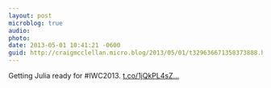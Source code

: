 ```yaml
---
layout: post
microblog: true
audio: 
photo: 
date: 2013-05-01 10:41:21 -0600
guid: http://craigmcclellan.micro.blog/2013/05/01/t329636671358373888.html
---
```

Getting Julia ready for #IWC2013. [t.co/1jQkPL4sZ...](https://t.co/1jQkPL4sZ0)

